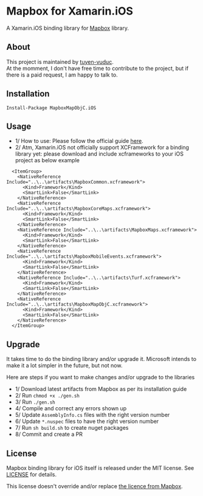 # Mapbox for Xamarin.iOS
A Xamarin.iOS binding library for [Mapbox](https://www.mapbox.com/ios-sdk/) library.

## About
This project is maintained by [tuyen-vuduc](https://github.com/tuyen-vuduc).<br> 
At the momment, I don't have free time to contribute to the project, but if there is a paid request, I am happy to talk to.

## Installation

```
Install-Package MapboxMapObjC.iOS
```

## Usage

- 1/ How to use: Please follow the official guide [here](https://www.mapbox.com/ios-sdk/).
- 2/ Atm, Xamarin.iOS not officially support XCFramework for a binding library yet: please download and include xcframeworks to your iOS project as below example
```
  <ItemGroup>
    <NativeReference Include="..\..\artifacts\MapboxCommon.xcframework">
      <Kind>Framework</Kind>
      <SmartLink>False</SmartLink>
    </NativeReference>
    <NativeReference Include="..\..\artifacts\MapboxCoreMaps.xcframework">
      <Kind>Framework</Kind>
      <SmartLink>False</SmartLink>
    </NativeReference>
    <NativeReference Include="..\..\artifacts\MapboxMaps.xcframework">
      <Kind>Framework</Kind>
      <SmartLink>False</SmartLink>
    </NativeReference>
    <NativeReference Include="..\..\artifacts\MapboxMobileEvents.xcframework">
      <Kind>Framework</Kind>
      <SmartLink>False</SmartLink>
    </NativeReference>
    <NativeReference Include="..\..\artifacts\Turf.xcframework">
      <Kind>Framework</Kind>
      <SmartLink>False</SmartLink>
    </NativeReference>
    <NativeReference Include="..\..\artifacts\MapboxMapObjC.xcframework">
      <Kind>Framework</Kind>
      <SmartLink>False</SmartLink>
    </NativeReference>
  </ItemGroup>
```


## Upgrade
It takes time to do the binding library and/or upgrade it. Microsoft intends to make it a lot simpler in the future, but not now.

Here are steps if you want to make changes and/or upgrade to the libraries

- 1/ Download latest artifacts from Mapbox as per its installation guide
- 2/ Run `chmod +x ./gen.sh`
- 3/ Run `./gen.sh`
- 4/ Compile and correct any errors shown up
- 5/ Update `AssemblyInfo.cs` files with the right version number
- 6/ Update `*.nuspec` files to have the right version number
- 7/ Run `sh build.sh` to create nuget packages
- 8/ Commit and create a PR

## License

Mapbox binding library for iOS itself is released under the MIT license.
See [LICENSE](./LICENSE) for details.

This license doesn't override and/or replace [the licence from Mapbox](./artifacts/LICENSE.md).